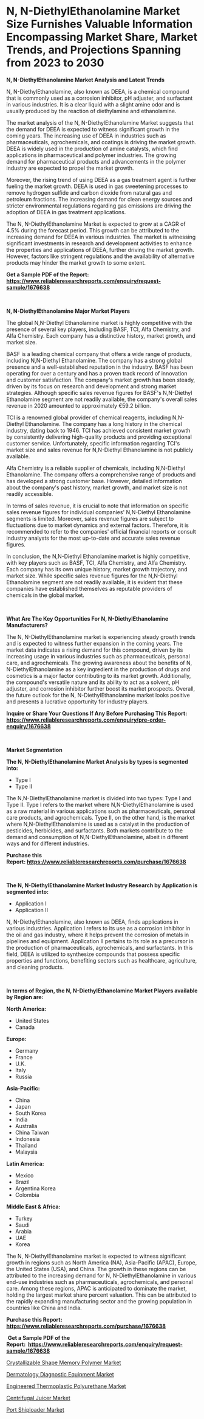 <p><h1>N, N-Diethyl­Ethanolamine Market Size Furnishes Valuable Information Encompassing Market Share, Market Trends, and Projections Spanning from 2023 to 2030</h1></p><p><strong>N, N-Diethyl­Ethanolamine Market Analysis and Latest Trends</strong></p>
<p><p>N, N-Diethyl­Ethanolamine, also known as DEEA, is a chemical compound that is commonly used as a corrosion inhibitor, pH adjuster, and surfactant in various industries. It is a clear liquid with a slight amine odor and is usually produced by the reaction of diethylamine and ethanolamine.</p><p>The market analysis of the N, N-Diethyl­Ethanolamine Market suggests that the demand for DEEA is expected to witness significant growth in the coming years. The increasing use of DEEA in industries such as pharmaceuticals, agrochemicals, and coatings is driving the market growth. DEEA is widely used in the production of amine catalysts, which find applications in pharmaceutical and polymer industries. The growing demand for pharmaceutical products and advancements in the polymer industry are expected to propel the market growth.</p><p>Moreover, the rising trend of using DEEA as a gas treatment agent is further fueling the market growth. DEEA is used in gas sweetening processes to remove hydrogen sulfide and carbon dioxide from natural gas and petroleum fractions. The increasing demand for clean energy sources and stricter environmental regulations regarding gas emissions are driving the adoption of DEEA in gas treatment applications.</p><p>The N, N-Diethyl­Ethanolamine Market is expected to grow at a CAGR of 4.5% during the forecast period. This growth can be attributed to the increasing demand for DEEA in various industries. The market is witnessing significant investments in research and development activities to enhance the properties and applications of DEEA, further driving the market growth. However, factors like stringent regulations and the availability of alternative products may hinder the market growth to some extent.</p></p>
<p><strong>Get a Sample PDF of the Report:&nbsp; <a href="https://www.reliableresearchreports.com/enquiry/request-sample/1676638">https://www.reliableresearchreports.com/enquiry/request-sample/1676638</a></strong></p>
<p>&nbsp;</p>
<p><strong>N, N-Diethyl­Ethanolamine Major Market Players</strong></p>
<p><p>The global N,N-Diethyl Ethanolamine market is highly competitive with the presence of several key players, including BASF, TCI, Alfa Chemistry, and Alfa Chemistry. Each company has a distinctive history, market growth, and market size.</p><p>BASF is a leading chemical company that offers a wide range of products, including N,N-Diethyl Ethanolamine. The company has a strong global presence and a well-established reputation in the industry. BASF has been operating for over a century and has a proven track record of innovation and customer satisfaction. The company's market growth has been steady, driven by its focus on research and development and strong market strategies. Although specific sales revenue figures for BASF's N,N-Diethyl Ethanolamine segment are not readily available, the company's overall sales revenue in 2020 amounted to approximately €59.2 billion.</p><p>TCI is a renowned global provider of chemical reagents, including N,N-Diethyl Ethanolamine. The company has a long history in the chemical industry, dating back to 1946. TCI has achieved consistent market growth by consistently delivering high-quality products and providing exceptional customer service. Unfortunately, specific information regarding TCI's market size and sales revenue for N,N-Diethyl Ethanolamine is not publicly available.</p><p>Alfa Chemistry is a reliable supplier of chemicals, including N,N-Diethyl Ethanolamine. The company offers a comprehensive range of products and has developed a strong customer base. However, detailed information about the company's past history, market growth, and market size is not readily accessible.</p><p>In terms of sales revenue, it is crucial to note that information on specific sales revenue figures for individual companies' N,N-Diethyl Ethanolamine segments is limited. Moreover, sales revenue figures are subject to fluctuations due to market dynamics and external factors. Therefore, it is recommended to refer to the companies' official financial reports or consult industry analysts for the most up-to-date and accurate sales revenue figures.</p><p>In conclusion, the N,N-Diethyl Ethanolamine market is highly competitive, with key players such as BASF, TCI, Alfa Chemistry, and Alfa Chemistry. Each company has its own unique history, market growth trajectory, and market size. While specific sales revenue figures for the N,N-Diethyl Ethanolamine segment are not readily available, it is evident that these companies have established themselves as reputable providers of chemicals in the global market.</p></p>
<p>&nbsp;</p>
<p><strong>What Are The Key Opportunities For N, N-Diethyl­Ethanolamine Manufacturers?</strong></p>
<p><p>The N, N-Diethyl­Ethanolamine market is experiencing steady growth trends and is expected to witness further expansion in the coming years. The market data indicates a rising demand for this compound, driven by its increasing usage in various industries such as pharmaceuticals, personal care, and agrochemicals. The growing awareness about the benefits of N, N-Diethyl­Ethanolamine as a key ingredient in the production of drugs and cosmetics is a major factor contributing to its market growth. Additionally, the compound's versatile nature and its ability to act as a solvent, pH adjuster, and corrosion inhibitor further boost its market prospects. Overall, the future outlook for the N, N-Diethyl­Ethanolamine market looks positive and presents a lucrative opportunity for industry players.</p></p>
<p><strong>Inquire or Share Your Questions If Any Before Purchasing This Report: <a href="https://www.reliableresearchreports.com/enquiry/pre-order-enquiry/1676638">https://www.reliableresearchreports.com/enquiry/pre-order-enquiry/1676638</a></strong></p>
<p>&nbsp;</p>
<p><strong>Market Segmentation</strong></p>
<p><strong>The N, N-Diethyl­Ethanolamine Market Analysis by types is segmented into:</strong></p>
<p><ul><li>Type I</li><li>Type II</li></ul></p>
<p><p>The N,N-Diethyl­Ethanolamine market is divided into two types: Type I and Type II. Type I refers to the market where N,N-Diethyl­Ethanolamine is used as a raw material in various applications such as pharmaceuticals, personal care products, and agrochemicals. Type II, on the other hand, is the market where N,N-Diethyl­Ethanolamine is used as a catalyst in the production of pesticides, herbicides, and surfactants. Both markets contribute to the demand and consumption of N,N-Diethyl­Ethanolamine, albeit in different ways and for different industries.</p></p>
<p><strong>Purchase this Report:&nbsp;<a href="https://www.reliableresearchreports.com/purchase/1676638">https://www.reliableresearchreports.com/purchase/1676638</a></strong></p>
<p>&nbsp;</p>
<p><strong>The N, N-Diethyl­Ethanolamine Market Industry Research by Application is segmented into:</strong></p>
<p><ul><li>Application I</li><li>Application II</li></ul></p>
<p><p>N, N-Diethyl­Ethanolamine, also known as DEEA, finds applications in various industries. Application I refers to its use as a corrosion inhibitor in the oil and gas industry, where it helps prevent the corrosion of metals in pipelines and equipment. Application II pertains to its role as a precursor in the production of pharmaceuticals, agrochemicals, and surfactants. In this field, DEEA is utilized to synthesize compounds that possess specific properties and functions, benefiting sectors such as healthcare, agriculture, and cleaning products.</p></p>
<p>&nbsp;</p>
<p><strong>In terms of Region, the N, N-Diethyl­Ethanolamine Market Players available by Region are:</strong></p>
<p>
    <p> <strong> North America: </strong>
        <ul>
            <li>United States</li>
            <li>Canada</li>
        </ul>
        </p> 
    <p> <strong> Europe: </strong>
        <ul>
            <li>Germany</li>
            <li>France</li>
            <li>U.K.</li>
            <li>Italy</li>
            <li>Russia</li>
        </ul>
        </p> 
    <p> <strong> Asia-Pacific: </strong>
        <ul>
            <li>China</li>
            <li>Japan</li>
            <li>South Korea</li>
            <li>India</li>
            <li>Australia</li>
            <li>China Taiwan</li>
            <li>Indonesia</li>
            <li>Thailand</li>
            <li>Malaysia</li>
        </ul>
        </p> 
    <p> <strong> Latin America: </strong>
        <ul>
            <li>Mexico</li>
            <li>Brazil</li>
            <li>Argentina Korea</li>
            <li>Colombia</li>
        </ul>
        </p> 
    <p> <strong> Middle East & Africa: </strong>
        <ul>
            <li>Turkey</li>
            <li>Saudi</li>
            <li>Arabia</li>
            <li>UAE</li>
            <li>Korea</li>
        </ul>
    </p>
    </p>
<p><p>The N, N-Diethyl­Ethanolamine market is expected to witness significant growth in regions such as North America (NA), Asia-Pacific (APAC), Europe, the United States (USA), and China. The growth in these regions can be attributed to the increasing demand for N, N-Diethyl­Ethanolamine in various end-use industries such as pharmaceuticals, agrochemicals, and personal care. Among these regions, APAC is anticipated to dominate the market, holding the largest market share percent valuation. This can be attributed to the rapidly expanding manufacturing sector and the growing population in countries like China and India.</p></p>
<p><strong>Purchase this Report: <a href="https://www.reliableresearchreports.com/purchase/1676638">https://www.reliableresearchreports.com/purchase/1676638</a></strong></p>
<p>&nbsp;<strong>Get a Sample PDF of the Report:&nbsp;&nbsp;<a href="https://www.reliableresearchreports.com/enquiry/request-sample/1676638">https://www.reliableresearchreports.com/enquiry/request-sample/1676638</a></strong></p>
<p><strong></strong></p>
<p><p><a href="https://github.com/rexevange/Market-Research-Report-List-1/blob/main/crystallizable-shape-memory-polymer-market.md">Crystallizable Shape Memory Polymer Market</a></p><p><a href="https://www.linkedin.com/pulse/dermatology-diagnostic-equipment-market-size-2023-2030-global/">Dermatology Diagnostic Equipment Market</a></p><p><a href="https://github.com/FassouRP/Market-Research-Report-List-1/blob/main/engineered-thermoplastic-polyurethane-market.md">Engineered Thermoplastic Polyurethane Market</a></p><p><a href="https://medium.com/@maxinefeest1904/centrifugal-juicer-market-size-growth-forecast-2023-2030-0422dfffdddb">Centrifugal Juicer Market</a></p><p><a href="https://www.linkedin.com/pulse/decoding-port-shiploader-market-deep-dive-latest-trends/">Port Shiploader Market</a></p></p>
